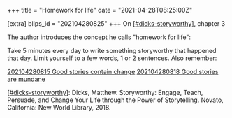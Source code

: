 +++
title = "Homework for life"
date = "2021-04-28T08:25:00Z"

[extra]
blips_id = "202104280825"
+++
On [[#dicks-storyworthy](/blips/tags/dicks-storyworthy)], chapter 3

The author introduces the concept he calls "homework for life":

Take 5 minutes every day to write something storyworthy that happened that day. Limit yourself to a few words, 1 or 2 sentences. Also remember:

[202104280815 Good stories contain change](/blips/202104280815-good-stories-contain-change)
[202104280818 Good stories are mundane](/blips/202104280818-good-stories-are-mundane)

[[#dicks-storyworthy](/blips/tags/dicks-storyworthy)]: Dicks, Matthew. Storyworthy: Engage, Teach, Persuade, and Change Your Life through the Power of Storytelling. Novato, California: New World Library, 2018.
